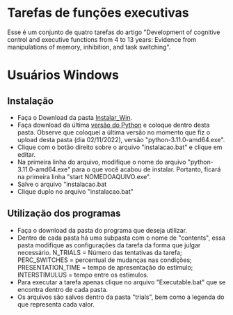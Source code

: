 # **Tarefas de funções executivas**

Esse é um conjunto de quatro tarefas do artigo "Development of cognitive control and executive functions from 4 to 13 years: Evidence from manipulations of memory, inhibition, and task switching".

# Usuários Windows

## Instalação

- Faça o Download da pasta [Instalar_Win](https://github.com/apolinario-souza/Executive_functions_tasks/tree/main/Instalar_Win).
- Faça download da última [versão do Python](https://www.python.org/downloads/) e coloque dentro desta pasta. Observe que coloquei a última versão no momento que fiz o upload desta pasta (dia 02/11/2022), versão  "python-3.11.0-amd64.exe".
- Clique com o botão direito sobre o arquivo "instalacao.bat" e clique em editar.
- Na primeira linha do arquivo, modifique o nome do arquivo "python-3.11.0-amd64.exe" para o que você acabou de instalar. Portanto, ficará na primeira linha  "start NOMEDOAQUIVO.exe".
- Salve o arquivo "instalacao.bat
- Clique duplo no arquivo "instalacao.bat"

## Utilização dos programas
- Faça o download da pasta do programa que deseja utilizar.
- Dentro de cada pasta há uma subpasta com o nome de "contents", essa pasta modifique as configurações da tarefa da forma que julgar necessário. N_TRIALS = Número das tentativas da tarefa; PERC_SWITCHES = percentual de mudanças nas condições; PRESENTATION_TIME = tempo de apresentação do estímulo; INTERSTIMULUS = tempo entre os estímulos.
- Para executar a tarefa apenas clique no arquivo "Executable.bat" que se encontra dentro de cada pasta.
- Os arquivos são salvos dentro da pasta "trials", bem como a legenda do que representa cada valor.
